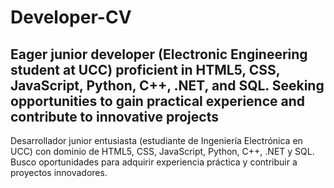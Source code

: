 # Developer-CV
Eager junior developer (Electronic Engineering student at UCC) proficient in HTML5, CSS, JavaScript, Python, C++, .NET, and SQL. Seeking opportunities to gain practical experience and contribute to innovative projects
-------------------------------------------------------------------------------------------------------------------------------------------------------------------------------------------
Desarrollador junior entusiasta (estudiante de Ingeniería Electrónica en UCC) con dominio de HTML5, CSS, JavaScript, Python, C++, .NET y SQL. Busco oportunidades para adquirir experiencia práctica y contribuir a proyectos innovadores.
